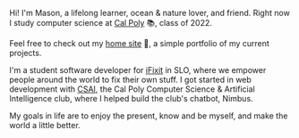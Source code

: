 Hi! I'm Mason, a lifelong learner, ocean & nature lover, and friend. Right now I study computer science at [Cal Poly](https://www.calpoly.edu/) 📚, class of 2022.

Feel free to check out my [home site](https://masonmcelvain.com) 🌴, a simple portfolio of my current projects.

I'm a student software developer for [iFixit](https://github.com/ifixit) in SLO, where we empower people around the world to fix their own stuff. I got started in web development with [CSAI](https://www.calpolycsai.com/), the Cal Poly Computer Science & Artificial Intelligence club, where I helped build the club's chatbot, Nimbus.

My goals in life are to enjoy the present, know and be myself, and make the world a little better.
